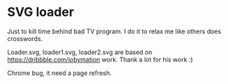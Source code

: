 # SVG loader

Just to kill time behind bad TV program. 
I do it to relax me like others does crosswords.

Loader.svg, loader1.svg, loader2.svg are based on https://dribbble.com/jobymation work.
Thank a lot for his work :)

Chrome bug, it need a page refresh.
